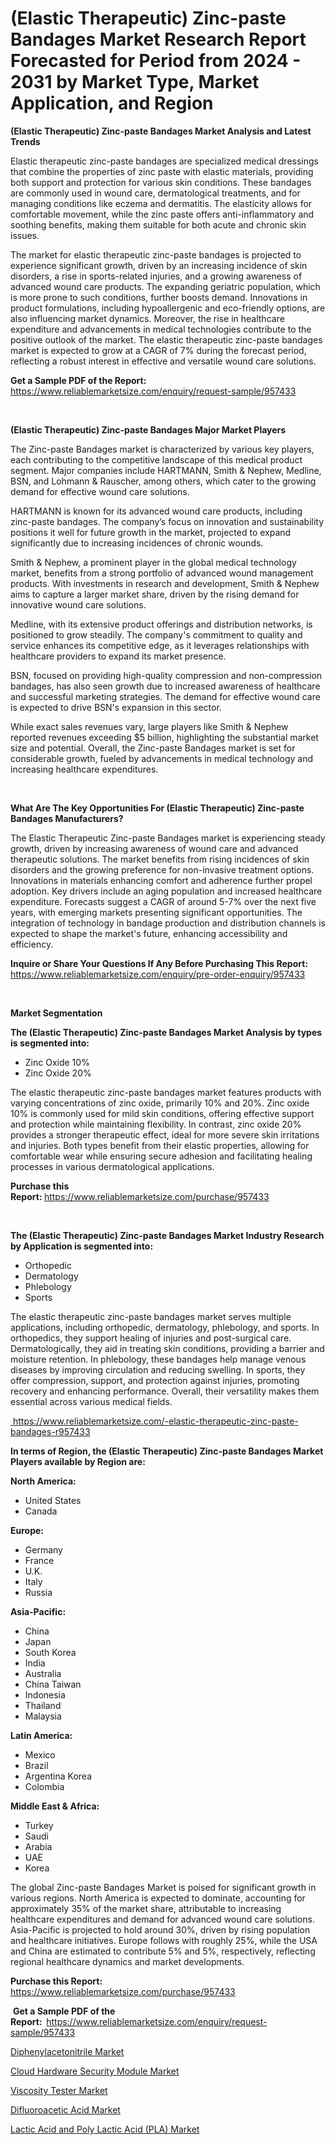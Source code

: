 <p><h1>(Elastic Therapeutic) Zinc-paste Bandages Market Research Report Forecasted for Period from 2024 -  2031 by Market Type, Market Application, and Region</h1></p><p><strong>(Elastic Therapeutic) Zinc-paste Bandages Market Analysis and Latest Trends</strong></p>
<p><p>Elastic therapeutic zinc-paste bandages are specialized medical dressings that combine the properties of zinc paste with elastic materials, providing both support and protection for various skin conditions. These bandages are commonly used in wound care, dermatological treatments, and for managing conditions like eczema and dermatitis. The elasticity allows for comfortable movement, while the zinc paste offers anti-inflammatory and soothing benefits, making them suitable for both acute and chronic skin issues.</p><p>The market for elastic therapeutic zinc-paste bandages is projected to experience significant growth, driven by an increasing incidence of skin disorders, a rise in sports-related injuries, and a growing awareness of advanced wound care products. The expanding geriatric population, which is more prone to such conditions, further boosts demand. Innovations in product formulations, including hypoallergenic and eco-friendly options, are also influencing market dynamics. Moreover, the rise in healthcare expenditure and advancements in medical technologies contribute to the positive outlook of the market. The elastic therapeutic zinc-paste bandages market is expected to grow at a CAGR of 7% during the forecast period, reflecting a robust interest in effective and versatile wound care solutions.</p></p>
<p><strong>Get a Sample PDF of the Report:&nbsp;</strong> <a href="https://www.reliablemarketsize.com/enquiry/request-sample/957433?utm_campaign=1131&utm_medium=2&utm_source=Github&utm_content=ia&utm_term=03122024&utm_id=elastic-therapeutic-zinc-paste-bandages">https://www.reliablemarketsize.com/enquiry/request-sample/957433</a></p>
<p>&nbsp;</p>
<p><strong>(Elastic Therapeutic) Zinc-paste Bandages Major Market Players</strong></p>
<p><p>The Zinc-paste Bandages market is characterized by various key players, each contributing to the competitive landscape of this medical product segment. Major companies include HARTMANN, Smith & Nephew, Medline, BSN, and Lohmann & Rauscher, among others, which cater to the growing demand for effective wound care solutions.</p><p>HARTMANN is known for its advanced wound care products, including zinc-paste bandages. The company’s focus on innovation and sustainability positions it well for future growth in the market, projected to expand significantly due to increasing incidences of chronic wounds.</p><p>Smith & Nephew, a prominent player in the global medical technology market, benefits from a strong portfolio of advanced wound management products. With investments in research and development, Smith & Nephew aims to capture a larger market share, driven by the rising demand for innovative wound care solutions.</p><p>Medline, with its extensive product offerings and distribution networks, is positioned to grow steadily. The company's commitment to quality and service enhances its competitive edge, as it leverages relationships with healthcare providers to expand its market presence.</p><p>BSN, focused on providing high-quality compression and non-compression bandages, has also seen growth due to increased awareness of healthcare and successful marketing strategies. The demand for effective wound care is expected to drive BSN's expansion in this sector.</p><p>While exact sales revenues vary, large players like Smith & Nephew reported revenues exceeding $5 billion, highlighting the substantial market size and potential. Overall, the Zinc-paste Bandages market is set for considerable growth, fueled by advancements in medical technology and increasing healthcare expenditures.</p></p>
<p>&nbsp;</p>
<p><strong>What Are The Key Opportunities For (Elastic Therapeutic) Zinc-paste Bandages Manufacturers?</strong></p>
<p><p>The Elastic Therapeutic Zinc-paste Bandages market is experiencing steady growth, driven by increasing awareness of wound care and advanced therapeutic solutions. The market benefits from rising incidences of skin disorders and the growing preference for non-invasive treatment options. Innovations in materials enhancing comfort and adherence further propel adoption. Key drivers include an aging population and increased healthcare expenditure. Forecasts suggest a CAGR of around 5-7% over the next five years, with emerging markets presenting significant opportunities. The integration of technology in bandage production and distribution channels is expected to shape the market's future, enhancing accessibility and efficiency.</p></p>
<p><strong>Inquire or Share Your Questions If Any Before Purchasing This Report:</strong> <a href="https://www.reliablemarketsize.com/enquiry/pre-order-enquiry/957433?utm_campaign=1131&utm_medium=2&utm_source=Github&utm_content=ia&utm_term=03122024&utm_id=elastic-therapeutic-zinc-paste-bandages">https://www.reliablemarketsize.com/enquiry/pre-order-enquiry/957433</a></p>
<p>&nbsp;</p>
<p><strong>Market Segmentation</strong></p>
<p><strong>The (Elastic Therapeutic) Zinc-paste Bandages Market Analysis by types is segmented into:</strong></p>
<p><ul><li>Zinc Oxide 10%</li><li>Zinc Oxide 20%</li></ul></p>
<p><p>The elastic therapeutic zinc-paste bandages market features products with varying concentrations of zinc oxide, primarily 10% and 20%. Zinc oxide 10% is commonly used for mild skin conditions, offering effective support and protection while maintaining flexibility. In contrast, zinc oxide 20% provides a stronger therapeutic effect, ideal for more severe skin irritations and injuries. Both types benefit from their elastic properties, allowing for comfortable wear while ensuring secure adhesion and facilitating healing processes in various dermatological applications.</p></p>
<p><strong>Purchase this Report:&nbsp;</strong><a href="https://www.reliablemarketsize.com/purchase/957433?utm_campaign=1131&utm_medium=2&utm_source=Github&utm_content=ia&utm_term=03122024&utm_id=elastic-therapeutic-zinc-paste-bandages">https://www.reliablemarketsize.com/purchase/957433</a></p>
<p>&nbsp;</p>
<p><strong>The (Elastic Therapeutic) Zinc-paste Bandages Market Industry Research by Application is segmented into:</strong></p>
<p><ul><li>Orthopedic</li><li>Dermatology</li><li>Phlebology</li><li>Sports</li></ul></p>
<p><p>The elastic therapeutic zinc-paste bandages market serves multiple applications, including orthopedic, dermatology, phlebology, and sports. In orthopedics, they support healing of injuries and post-surgical care. Dermatologically, they aid in treating skin conditions, providing a barrier and moisture retention. In phlebology, these bandages help manage venous diseases by improving circulation and reducing swelling. In sports, they offer compression, support, and protection against injuries, promoting recovery and enhancing performance. Overall, their versatility makes them essential across various medical fields.</p></p>
<p><a href="https://www.reliablemarketsize.com/-elastic-therapeutic-zinc-paste-bandages-r957433?utm_campaign=1131&utm_medium=2&utm_source=Github&utm_content=ia&utm_term=03122024&utm_id=elastic-therapeutic-zinc-paste-bandages">&nbsp;https://www.reliablemarketsize.com/-elastic-therapeutic-zinc-paste-bandages-r957433</a></p>
<p><strong>In terms of Region, the (Elastic Therapeutic) Zinc-paste Bandages Market Players available by Region are:</strong></p>
<p>
    <p> <strong> North America: </strong>
        <ul>
            <li>United States</li>
            <li>Canada</li>
        </ul>
        </p> 
    <p> <strong> Europe: </strong>
        <ul>
            <li>Germany</li>
            <li>France</li>
            <li>U.K.</li>
            <li>Italy</li>
            <li>Russia</li>
        </ul>
        </p> 
    <p> <strong> Asia-Pacific: </strong>
        <ul>
            <li>China</li>
            <li>Japan</li>
            <li>South Korea</li>
            <li>India</li>
            <li>Australia</li>
            <li>China Taiwan</li>
            <li>Indonesia</li>
            <li>Thailand</li>
            <li>Malaysia</li>
        </ul>
        </p> 
    <p> <strong> Latin America: </strong>
        <ul>
            <li>Mexico</li>
            <li>Brazil</li>
            <li>Argentina Korea</li>
            <li>Colombia</li>
        </ul>
        </p> 
    <p> <strong> Middle East & Africa: </strong>
        <ul>
            <li>Turkey</li>
            <li>Saudi</li>
            <li>Arabia</li>
            <li>UAE</li>
            <li>Korea</li>
        </ul>
    </p>
    </p>
<p><p>The global Zinc-paste Bandages Market is poised for significant growth in various regions. North America is expected to dominate, accounting for approximately 35% of the market share, attributable to increasing healthcare expenditures and demand for advanced wound care solutions. Asia-Pacific is projected to hold around 30%, driven by rising population and healthcare initiatives. Europe follows with roughly 25%, while the USA and China are estimated to contribute 5% and 5%, respectively, reflecting regional healthcare dynamics and market developments.</p></p>
<p><strong>Purchase this Report: </strong><a href="https://www.reliablemarketsize.com/purchase/957433?utm_campaign=1131&utm_medium=2&utm_source=Github&utm_content=ia&utm_term=03122024&utm_id=elastic-therapeutic-zinc-paste-bandages">https://www.reliablemarketsize.com/purchase/957433</a></p>
<p>&nbsp;<strong>Get a Sample PDF of the Report:&nbsp;&nbsp;</strong><a href="https://www.reliablemarketsize.com/enquiry/request-sample/957433?utm_campaign=1131&utm_medium=2&utm_source=Github&utm_content=ia&utm_term=03122024&utm_id=elastic-therapeutic-zinc-paste-bandages">https://www.reliablemarketsize.com/enquiry/request-sample/957433</a></p>
<p><strong></strong></p>
<p><p><a href="https://issuu.com/reportprime-2/docs/diphenylacetonitrile-market-size-2030.pptx?utm_campaign=1131&utm_medium=2&utm_source=Github&utm_content=ia&utm_term=03122024&utm_id=elastic-therapeutic-zinc-paste-bandages">Diphenylacetonitrile Market</a></p><p><a href="https://www.linkedin.com/pulse/cloud-hardware-security-module-market-growth-segmentation-mdlwe?utm_campaign=1131&utm_medium=2&utm_source=Github&utm_content=ia&utm_term=03122024&utm_id=elastic-therapeutic-zinc-paste-bandages">Cloud Hardware Security Module Market</a></p><p><a href="https://www.linkedin.com/pulse/viscosity-tester-momentum-charting-122-cagr-path-2024-2031-605df?utm_campaign=1131&utm_medium=2&utm_source=Github&utm_content=ia&utm_term=03122024&utm_id=elastic-therapeutic-zinc-paste-bandages">Viscosity Tester Market</a></p><p><a href="https://issuu.com/reportprime-2/docs/difluoroacetic-acid-market-size-2030.pptx?utm_campaign=1131&utm_medium=2&utm_source=Github&utm_content=ia&utm_term=03122024&utm_id=elastic-therapeutic-zinc-paste-bandages">Difluoroacetic Acid Market</a></p><p><a href="https://github.com/CliffMedina6/Market-Research-Report-List-7/blob/main/lactic-acid-and-poly-lactic-acid-pla-market.md?utm_campaign=1131&utm_medium=2&utm_source=Github&utm_content=ia&utm_term=03122024&utm_id=elastic-therapeutic-zinc-paste-bandages">Lactic Acid and Poly Lactic Acid (PLA) Market</a></p></p>